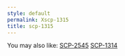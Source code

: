 ```yaml
---
style: default
permalink: Xscp-1315
title: scp-1315
---
```

You may also like:
[SCP-2545](http://scp-wiki.net/scp-2545)
[SCP-1314](http://scp-wiki.net/scp-1314)